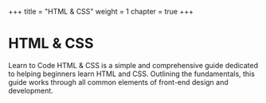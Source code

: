 +++
title = "HTML & CSS"
weight = 1
chapter = true
+++

# HTML & CSS

Learn to Code HTML & CSS is a simple and comprehensive guide dedicated to helping beginners learn HTML and CSS. Outlining the fundamentals, this guide works through all common elements of front-end design and development.